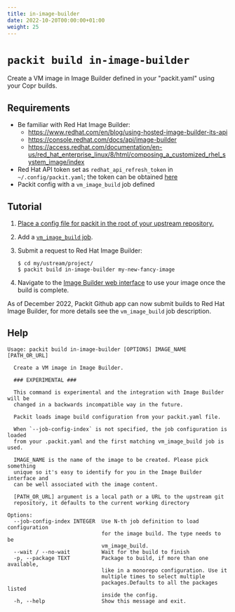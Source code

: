 ```yaml
---
title: in-image-builder
date: 2022-10-20T00:00:00+01:00
weight: 25
---
```


# `packit build in-image-builder`

Create a VM image in Image Builder defined in your "packit.yaml" using your Copr builds.


## Requirements

* Be familiar with Red Hat Image Builder:
  * https://www.redhat.com/en/blog/using-hosted-image-builder-its-api
  * https://console.redhat.com/docs/api/image-builder
  * https://access.redhat.com/documentation/en-us/red_hat_enterprise_linux/8/html/composing_a_customized_rhel_system_image/index
* Red Hat API token set as `redhat_api_refresh_token` in `~/.config/packit.yaml`; the token can be obtained [here](https://access.redhat.com/management/api)
* Packit config with a `vm_image_build` job defined


## Tutorial

1. [Place a config file for packit in the root of your upstream repository.](/docs/configuration/)

2. Add a [`vm_image_build` job](/docs/configuration/upstream/vm_image_build).

2. Submit a request to Red Hat Image Builder:
    ```
    $ cd my/ustream/project/
    $ packit build in-image-builder my-new-fancy-image
    ```

3. Navigate to the [Image Builder web interface](https://console.redhat.com/insights/image-builder) to use your image once the build is complete.


As of December 2022, Packit Github app can now submit builds to Red Hat Image
Builder, for more details see the `vm_image_build` job description.


## Help

    Usage: packit build in-image-builder [OPTIONS] IMAGE_NAME [PATH_OR_URL]
    
      Create a VM image in Image Builder.
    
      ### EXPERIMENTAL ###
    
      This command is experimental and the integration with Image Builder will be
      changed in a backwards incompatible way in the future.
    
      Packit loads image build configuration from your packit.yaml file.
    
      When `--job-config-index` is not specified, the job configuration is loaded
      from your .packit.yaml and the first matching vm_image_build job is used.
    
      IMAGE_NAME is the name of the image to be created. Please pick something
      unique so it's easy to identify for you in the Image Builder interface and
      can be well associated with the image content.
    
      [PATH_OR_URL] argument is a local path or a URL to the upstream git
      repository, it defaults to the current working directory
    
    Options:
      --job-config-index INTEGER  Use N-th job definition to load configuration
                                  for the image build. The type needs to be
                                  vm_image_build.
      --wait / --no-wait          Wait for the build to finish
      -p, --package TEXT          Package to build, if more than one available,
                                  like in a monorepo configuration. Use it
                                  multiple times to select multiple
                                  packages.Defaults to all the packages listed
                                  inside the config.
      -h, --help                  Show this message and exit.

